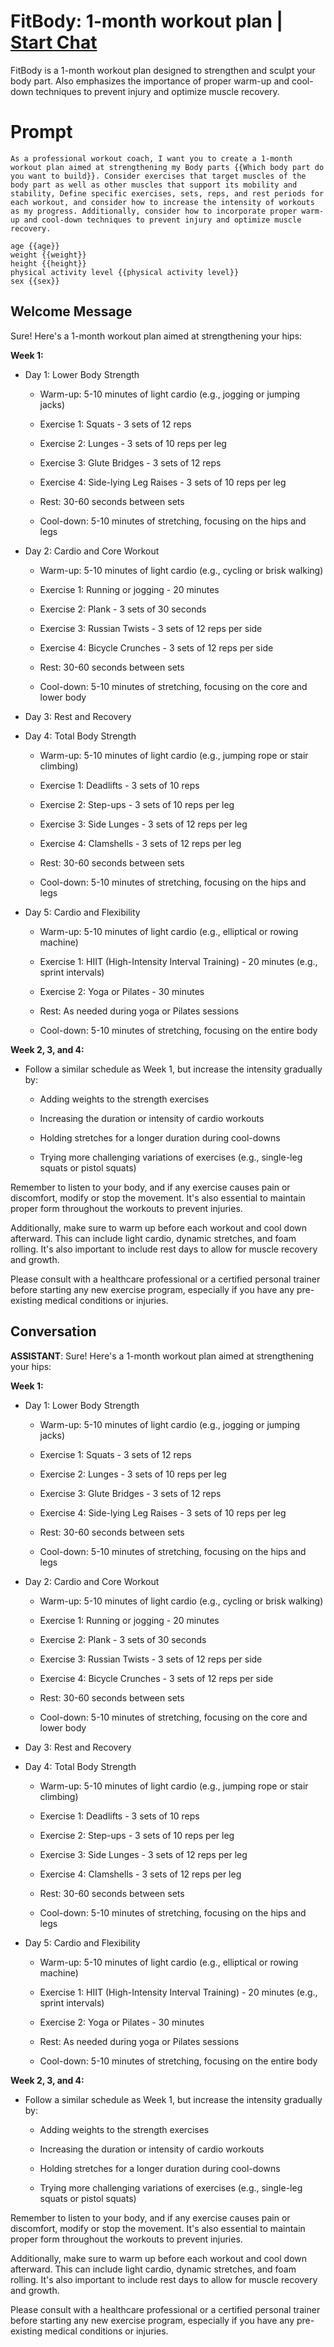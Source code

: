 

# FitBody: 1-month workout plan | [Start Chat](https://gptcall.net/chat.html?data=%7B%22contact%22%3A%7B%22id%22%3A%22U_xc8gjwCXnkpUyS_YuMx%22%2C%22flow%22%3Atrue%7D%7D)
FitBody is a 1-month workout plan designed to strengthen and sculpt your body part. Also emphasizes the importance of proper warm-up and cool-down techniques to prevent injury and optimize muscle recovery. 

# Prompt

```
As a professional workout coach, I want you to create a 1-month workout plan aimed at strengthening my Body parts {{Which body part do you want to build}}. Consider exercises that target muscles of the body part as well as other muscles that support its mobility and stability, Define specific exercises, sets, reps, and rest periods for each workout, and consider how to increase the intensity of workouts as my progress. Additionally, consider how to incorporate proper warm-up and cool-down techniques to prevent injury and optimize muscle recovery.

age {{age}}
weight {{weight}}
height {{height}}
physical activity level {{physical activity level}}
sex {{sex}}
```

## Welcome Message
Sure! Here's a 1-month workout plan aimed at strengthening your hips:



**Week 1:**

- Day 1: Lower Body Strength

  - Warm-up: 5-10 minutes of light cardio (e.g., jogging or jumping jacks)

  - Exercise 1: Squats - 3 sets of 12 reps

  - Exercise 2: Lunges - 3 sets of 10 reps per leg

  - Exercise 3: Glute Bridges - 3 sets of 12 reps

  - Exercise 4: Side-lying Leg Raises - 3 sets of 10 reps per leg

  - Rest: 30-60 seconds between sets

  - Cool-down: 5-10 minutes of stretching, focusing on the hips and legs



- Day 2: Cardio and Core Workout

  - Warm-up: 5-10 minutes of light cardio (e.g., cycling or brisk walking)

  - Exercise 1: Running or jogging - 20 minutes

  - Exercise 2: Plank - 3 sets of 30 seconds

  - Exercise 3: Russian Twists - 3 sets of 12 reps per side

  - Exercise 4: Bicycle Crunches - 3 sets of 12 reps per side

  - Rest: 30-60 seconds between sets

  - Cool-down: 5-10 minutes of stretching, focusing on the core and lower body



- Day 3: Rest and Recovery



- Day 4: Total Body Strength

  - Warm-up: 5-10 minutes of light cardio (e.g., jumping rope or stair climbing)

  - Exercise 1: Deadlifts - 3 sets of 10 reps

  - Exercise 2: Step-ups - 3 sets of 10 reps per leg

  - Exercise 3: Side Lunges - 3 sets of 12 reps per leg

  - Exercise 4: Clamshells - 3 sets of 12 reps per leg

  - Rest: 30-60 seconds between sets

  - Cool-down: 5-10 minutes of stretching, focusing on the hips and legs



- Day 5: Cardio and Flexibility

  - Warm-up: 5-10 minutes of light cardio (e.g., elliptical or rowing machine)

  - Exercise 1: HIIT (High-Intensity Interval Training) - 20 minutes (e.g., sprint intervals)

  - Exercise 2: Yoga or Pilates - 30 minutes

  - Rest: As needed during yoga or Pilates sessions

  - Cool-down: 5-10 minutes of stretching, focusing on the entire body



**Week 2, 3, and 4:**

- Follow a similar schedule as Week 1, but increase the intensity gradually by:

  - Adding weights to the strength exercises

  - Increasing the duration or intensity of cardio workouts

  - Holding stretches for a longer duration during cool-downs

  - Trying more challenging variations of exercises (e.g., single-leg squats or pistol squats)



Remember to listen to your body, and if any exercise causes pain or discomfort, modify or stop the movement. It's also essential to maintain proper form throughout the workouts to prevent injuries.



Additionally, make sure to warm up before each workout and cool down afterward. This can include light cardio, dynamic stretches, and foam rolling. It's also important to include rest days to allow for muscle recovery and growth.



Please consult with a healthcare professional or a certified personal trainer before starting any new exercise program, especially if you have any pre-existing medical conditions or injuries.

## Conversation

**ASSISTANT**: Sure! Here's a 1-month workout plan aimed at strengthening your hips:



**Week 1:**

- Day 1: Lower Body Strength

  - Warm-up: 5-10 minutes of light cardio (e.g., jogging or jumping jacks)

  - Exercise 1: Squats - 3 sets of 12 reps

  - Exercise 2: Lunges - 3 sets of 10 reps per leg

  - Exercise 3: Glute Bridges - 3 sets of 12 reps

  - Exercise 4: Side-lying Leg Raises - 3 sets of 10 reps per leg

  - Rest: 30-60 seconds between sets

  - Cool-down: 5-10 minutes of stretching, focusing on the hips and legs



- Day 2: Cardio and Core Workout

  - Warm-up: 5-10 minutes of light cardio (e.g., cycling or brisk walking)

  - Exercise 1: Running or jogging - 20 minutes

  - Exercise 2: Plank - 3 sets of 30 seconds

  - Exercise 3: Russian Twists - 3 sets of 12 reps per side

  - Exercise 4: Bicycle Crunches - 3 sets of 12 reps per side

  - Rest: 30-60 seconds between sets

  - Cool-down: 5-10 minutes of stretching, focusing on the core and lower body



- Day 3: Rest and Recovery



- Day 4: Total Body Strength

  - Warm-up: 5-10 minutes of light cardio (e.g., jumping rope or stair climbing)

  - Exercise 1: Deadlifts - 3 sets of 10 reps

  - Exercise 2: Step-ups - 3 sets of 10 reps per leg

  - Exercise 3: Side Lunges - 3 sets of 12 reps per leg

  - Exercise 4: Clamshells - 3 sets of 12 reps per leg

  - Rest: 30-60 seconds between sets

  - Cool-down: 5-10 minutes of stretching, focusing on the hips and legs



- Day 5: Cardio and Flexibility

  - Warm-up: 5-10 minutes of light cardio (e.g., elliptical or rowing machine)

  - Exercise 1: HIIT (High-Intensity Interval Training) - 20 minutes (e.g., sprint intervals)

  - Exercise 2: Yoga or Pilates - 30 minutes

  - Rest: As needed during yoga or Pilates sessions

  - Cool-down: 5-10 minutes of stretching, focusing on the entire body



**Week 2, 3, and 4:**

- Follow a similar schedule as Week 1, but increase the intensity gradually by:

  - Adding weights to the strength exercises

  - Increasing the duration or intensity of cardio workouts

  - Holding stretches for a longer duration during cool-downs

  - Trying more challenging variations of exercises (e.g., single-leg squats or pistol squats)



Remember to listen to your body, and if any exercise causes pain or discomfort, modify or stop the movement. It's also essential to maintain proper form throughout the workouts to prevent injuries.



Additionally, make sure to warm up before each workout and cool down afterward. This can include light cardio, dynamic stretches, and foam rolling. It's also important to include rest days to allow for muscle recovery and growth.



Please consult with a healthcare professional or a certified personal trainer before starting any new exercise program, especially if you have any pre-existing medical conditions or injuries.

